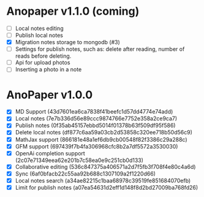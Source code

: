 <!--
 Copyright (c) 2023 artegoser (Artemy Egorov)

 This program is free software: you can redistribute it and/or modify
 it under the terms of the GNU General Public License as published by
 the Free Software Foundation, either version 3 of the License, or
 (at your option) any later version.

 This program is distributed in the hope that it will be useful,
 but WITHOUT ANY WARRANTY; without even the implied warranty of
 MERCHANTABILITY or FITNESS FOR A PARTICULAR PURPOSE. See the
 GNU General Public License for more details.

 You should have received a copy of the GNU General Public License
 along with this program. If not, see <https://www.gnu.org/licenses/>.
 -->

# Anopaper v1.1.0 (coming)

- [ ] Local notes editing
- [ ] Publish local notes
- [x] Migration notes storage to mongodb (#3)
- [ ] Settings for publish notes, such as: delete after reading, number of reads before deleting.
- [ ] Api for upload photos
- [ ] Inserting a photo in a note

# AnoPaper v1.0.0

- [x] MD Support (43d7601ea6ca7838f41beefc1d57dd4774e74add)
- [x] Local notes (7e7b336d56e89ccc9874766e7752e358a2ce9ca7)
- [x] Publish notes (0f35ab45157ebbd5014f01378b63f509df95f586)
- [x] Delete local notes (df877c6aa59a03cb2d53858c320ee718b50d56c9)
- [x] MathJax support (866181e48a1ef6db9cb00548f82f3386c29a288c)
- [x] GFM support (697439f7b4fa306968cfc8b2a7df5572a3530030)
- [x] OpenAi completion support (2c07e71349eea62e201b7c58ea0e9c251cb0d133)
- [x] Collaborative editing (536c847375a406571a2d7f5fb3f708f4e80c4a6d)
- [x] Sync (6af0bfacb22c55aa92b688c1307109a2f1220d66)
- [x] Local notes search (a34ae82215c1baa68978c39519fe851684070efb)
- [x] Limit for publish notes (a07ea54631d2eff1d148f8d2bd27009ba768fd26)
